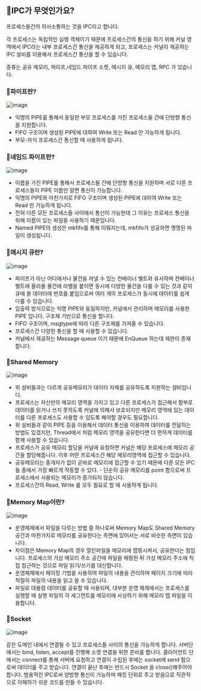## 🤔IPC가 무엇인가요?

프로세스들간의 의사소통하는 것을 IPC라고 합니다.

각 프로세스는 독립적인 실행 객체이기 때문에 프로세스간의 통신을 하기 위해 커널 영역에서 IPC라는 내부 프로세스간 통신을 제공하게 되고, 프로세스는 커널이 제공하는 IPC 설비를 이용해서 프로세스간 통신을 할 수 있습니다.

종류는 공유 메모리, 파이프,네임드 파이프 소켓, 메시지 큐, 메모리 맵, RPC 가 있습니다.

### 🤔파이프란?

![image](https://github.com/99sStudy/CS-Interview-Master/assets/90139306/1b81dda8-0ca4-4693-9c15-647a96fd110f)

- 익명의 PIPE를 통해서 동일한 부모 프로세스를 가진 프로세스들 간에 단방향 통신을 지원합니다.
- FIFO 구조이며 생성된 PIPE에 대하여 Write 또는 Read 만 가능하게 됩니다.
- 부모-자식 프로세스간 통신할 때 사용하게 됩니다.

### 🤔네임드 파이프란?

![image](https://github.com/99sStudy/CS-Interview-Master/assets/90139306/ee62d8c8-f535-4842-a855-8ed290572488)

- 이름을 가진 PIPE를 통해서 프로세스들 간에 단방향 통신을 지원하며 서로 다른 프로세스들이 PIPE 이름만 알면 통신이 가능합니다.
- 익명의 PIPE와 마찬가지로 FIFO 구조이며 생성된 PIPE에 대하여 Write 또는 Read 만 가능하게 됩니다.
- 전혀 다른 모든 프로세스들 사이에서 통신이 가능한데 그 이유는 프로세스 통신을 위해 이름이 있는 파일을 사용하기 때문입니다.
- Named PIPE의 생성은 mkfifo를 통해 이뤄지는데, mkfifo가 성공하면 명명된 파일이 생성됩니다.

### 🤔메시지 큐란?

![image](https://github.com/99sStudy/CS-Interview-Master/assets/90139306/3fd00cc1-06c9-43be-a5bd-37a3d2047332)

- 파이프가 아닌 어디에서나 물건을 꺼낼 수 있는 컨베이너 벨트와 유사하며 컨베이너 벨트에 올라올 물건에 라벨을 붙이면 동시에 다양한 물건을 다룰 수 있는 것과 같이 큐에 쓸 데이터에 번호를 붙임으로써 여러 개의 프로세스가 동시에 데이터를 쉽게 다룰 수 있습니다.
- 입출력 방식으로는 익명 PIPE와 동일하지만, 커널에서 관리하며 메모리를 사용한 PIPE 입니다. 구조체 기반으로 통신을 합니다.
- FIFO 구조이며, msgtype에 따라 다른 구조체를 가져올 수 있습니다.
- 프로세스간 다양한 통신을 할 때 사용할 수 있습니다.
- 커널에서 제공하는 Message queue 이기 때문에 EnQueue 하는데 제한이 존재합니다.

### 🤔Shared Memory

![image](https://github.com/99sStudy/CS-Interview-Master/assets/90139306/7726464b-37b8-4d9f-928e-ad58fcc6ea61)

- 위 설비들과는 다르게 공유메모리가 데이터 자체를 공유하도록 지원하는 설비입니다.
- 프로세스는 자신만의 메모리 영역을 가지고 있고 다른 프로세스가 접근해서 함부로 데이터를 읽거나 쓰지 못하도록 커널에 의해서 보호되지만 메모리 영역에 있는 데이터를 다른 프로세스도 사용할 수 있도록 해야할 경우도 필요합니다.
- 위 설비들과 같이 PIPE 등을 이용해서 데이터 통신을 이용하여 데이터를 전달하는 방법도 있겠지만, Thread에서 처럼 메모리 영역을 공유한다면 더 편하게 데이터를 함께 사용할 수 있습니다.
- 프로세스가 공유 메모리 할당을 커널에 요청하면 커널은 해당 프로세스에 메모리 공간을 할당해줍니다. 이후 어떤 프로세스건 해당 메모리영역에 접근할 수 있습니다.
- 공유메모리는 중개자가 없이 곧바로 메모리에 접근할 수 있기 때문에 다른 모든 IPC들 중에서 가장 빠르게 작동할 수 있다. - 단순히 공유 메모리를 point 함으로써 프로세스에서 사용되는 메모리가 증가되지 않습니다.
- 프로세스간의 Read, Write 를 모두 필요로 할 때 사용하게 됩니다.

### 🤔Memory Map이란?

![image](https://github.com/99sStudy/CS-Interview-Master/assets/90139306/89cfed9e-394f-462b-b7ec-6424ffc2665c)

- 운영체제에서 파일을 다루는 방법 중 하나로써 Memory Map도 Shared Memory 공간과 마찬가지로 메모리를 공유한다는 측면에 있어서는 서로 비슷한 측면이 있습니다.
- 차이점은 Memory Map의 경우 열린파일을 메모리에 맵핑시켜서, 공유한다는 점입니다. 프로세스의 가상 메모리 주소 공간에 파일을 매핑한 뒤 가상 메모리 주소에 직접 접근하는 것으로 파일 읽기/쓰기를 대신합니다.
- 운영체제에서 페이징 기법을 사용하여 파일의 내용을 관리하며 페이지 크기에 따라 적절히 파일의 내용을 읽고 쓸 수 있습니다.
- 파일로 대용량 데이터를 공유할 때 사용되며, 대부분 운영 체제에서는 프로세스를 실행할 때 실행 파일의 각 세그먼트를 메모리에 사상하기 위해 메모리 맵 파일을 이용합니다.

### 🤔Socket

![image](https://github.com/99sStudy/CS-Interview-Master/assets/90139306/aec92381-7ffb-423d-b09a-6f07e92c915b)

같은 도메인 내에서 연결될 수 있고 프로세스들 사이의 통신을 가능하게 합니다. 서버단에서는 bind, listen, accept를 진행해 소켓 연결을 위한 준비를 합니다. 클라이언트 단에서는 connect를 통해 서버에 요청하고 연결이 수립된 후에는 socket에 send 함으로써 데이터를 주고 받습니다. 연결이 끝난 후에는 반드시 Socket 을 close()해주어야 합니다.
범용적인 IPC로써 양방향 통신이 가능하며 패킷 단위로 주고 받음으로 직관적으로 이해하기 쉬운 코드를 만들 수 있습니다.
